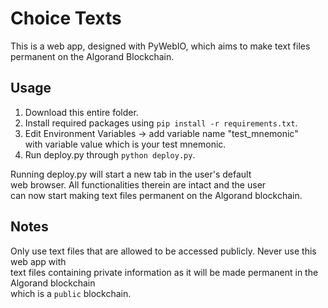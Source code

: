 # Choice Texts
This is a web app, designed with PyWebIO, which aims to make text files permanent on the Algorand Blockchain.

## Usage
1. Download this entire folder.
2. Install required packages using ```pip install -r requirements.txt```.
3. Edit Environment Variables -> add variable name "test_mnemonic" <br />with variable value which is your test mnemonic.
5. Run deploy.py through ```python deploy.py```.

Running deploy.py will start a new tab in the user's default </br>
web browser. All functionalities therein are intact and the user </br>
can now start making text files permanent on the Algorand blockchain. </br>

## Notes
Only use text files that are allowed to be accessed publicly. Never use this web app with <br/> 
text files containing private information as it will be made permanent in the Algorand blockchain <br/>
which is a ```public``` blockchain.
